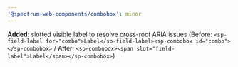 ```yaml
---
'@spectrum-web-components/combobox': minor
---
```


**Added**: slotted visible label to resolve cross-root ARIA issues (Before: `<sp-field-label for="combo">Label</sp-field-label><sp-combobox id="combo"></sp-combobox>` / After: `<sp-combobox><span slot="field-label">Label</span></sp-combobox>`)
